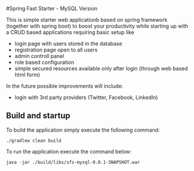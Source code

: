 #Spring Fast Starter - MySQL Version

This is simple starter web applicationb based on spring framework (together with spring boot) to boost your productivity
    while starting up with a CRUD based applications requiring basic setup like

- login page with users stored in the database
- registration page open to all users
- admin controll panel
- role based configuration
- simple secured resources available only after login (through web based html form)

In the future possible improvements will include:

- login with 3rd party providers (Twitter, Facebook, LinkedIn)

## Build and startup

To build the application simply execute the following command:

```
./gradlew clean build
```

To run the application execute the command below:

```
java -jar ./build/libs/sfs-mysql-0.0.1-SNAPSHOT.war
```